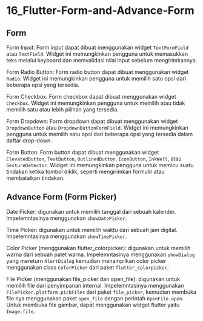 # 16_Flutter-Form-and-Advance-Form

## Form

Form Input: Form input dapat dibuat menggunakan widget ``TextFormField`` atau ``TextField``. Widget ini memungkinkan pengguna untuk memasukkan teks melalui keyboard dan memvalidasi nilai input sebelum mengirimkannya.

Form Radio Button: Form radio button dapat dibuat menggunakan widget ``Radio``. Widget ini memungkinkan pengguna untuk memilih satu opsi dari beberapa opsi yang tersedia.

Form Checkbox: Form checkbox dapat dibuat menggunakan widget ``Checkbox``. Widget ini memungkinkan pengguna untuk memilih atau tidak memilih satu atau lebih pilihan yang tersedia.

Form Dropdown: Form dropdown dapat dibuat menggunakan widget ``DropdownButton`` atau ``DropdownButtonFormField``. Widget ini memungkinkan pengguna untuk memilih satu opsi dari beberapa opsi yang tersedia dalam daftar drop-down.

Form Button: Form button dapat dibuat menggunakan widget ``ElevatedButton``, ``TextButton``, ``OutlinedButton``, ``IconButton``, ``InkWell``, atau ``GestureDetector``. Widget ini memungkinkan pengguna untuk memicu suatu tindakan ketika tombol diklik, seperti mengirimkan formulir atau membatalkan tindakan.

## Advance Form (Form Picker)

Date Picker: digunakan untuk memilih tanggal dari sebuah kalender. Impelemntasinya menggunakan ``showDatePicker``.

Time Picker: digunakan untuk memilih waktu dari sebuah jam digital. Impelemntasinya menggunakan ``showTimePicker``.

Color Picker (menggunakan flutter_colorpicker): digunakan untuk memilih warna dari sebuah palet warna. Impelemntasinya menggunakan ``showDialog`` yang mereturn ``AlertDialog`` kemudian menampilkan color picker menggunakan class ``ColorPicker`` dari paket ``flutter_colorpicker``.

File Picker (menggunakan file_picker dan open_file): digunakan untuk memilih file dari penyimpanan internal. Impelemntasinya menggunakan ``FilePicker.platform.pickFiles`` dari paket ``file_picker``, kemudian membuka file nya menggunakan paket ``open_file`` dengan perintah ``OpenFile.open``. Untuk membuka file gambar, dapat menggunakan widget flutter yaitu ``Image.file``.
